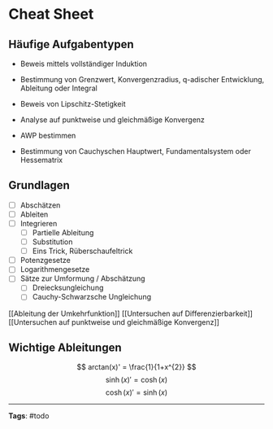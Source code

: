 # Cheat Sheet
## Häufige Aufgabentypen
- Beweis mittels vollständiger Induktion
- Bestimmung von Grenzwert, Konvergenzradius, q-adischer Entwicklung, Ableitung oder Integral
- Beweis von Lipschitz-Stetigkeit
- Analyse auf punktweise und gleichmäßige Konvergenz

- AWP bestimmen
- Bestimmung von Cauchyschen Hauptwert, Fundamentalsystem oder Hessematrix

## Grundlagen
- [ ] Abschätzen
- [ ] Ableiten
- [ ] Integrieren
	- [ ] Partielle Ableitung
	- [ ] Substitution
	- [ ] Eins Trick, Rüberschaufeltrick
- [ ] Potenzgesetze
- [ ] Logarithmengesetze
- [ ] Sätze zur Umformung / Abschätzung
	- [ ] Dreiecksungleichung
	- [ ] Cauchy-Schwarzsche Ungleichung

[[Ableitung der Umkehrfunktion]]
[[Untersuchen auf Differenzierbarkeit]]
[[Untersuchen auf punktweise und gleichmäßige Konvergenz]]

## Wichtige Ableitungen
$$
arctan(x)' = \frac{1}{1+x^{2}}
$$
$$
\sinh(x)' = \cosh(x)
$$
$$
\cosh(x)' = \sinh(x)
$$

---
**Tags**: #todo 